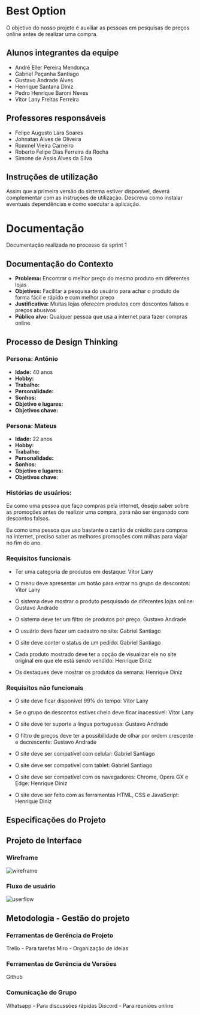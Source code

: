 <!--- [![Open in Visual Studio Code](https://classroom.github.com/assets/open-in-vscode-c66648af7eb3fe8bc4f294546bfd86ef473780cde1dea487d3c4ff354943c9ae.svg)](https://classroom.github.com/online_ide?assignment_repo_id=7564031&assignment_repo_type=AssignmentRepo) -->
# Best Option
O objetivo do nosso projeto é auxiliar as pessoas em pesquisas de preços online antes de realizar uma compra.

## Alunos integrantes da equipe

* André Eller Pereira Mendonça
* Gabriel Peçanha Santiago
* Gustavo Andrade Alves
* Henrique Santana Diniz
* Pedro Henrique Baroni Neves
* Vitor Lany Freitas Ferreira

## Professores responsáveis


* Felipe Augusto Lara Soares
* Johnatan Alves de Oliveira
* Rommel Vieira Carneiro
* Roberto Felipe Dias Ferreira da Rocha
* Simone de Assis Alves da Silva

## Instruções de utilização

Assim que a primeira versão do sistema estiver disponível, deverá complementar com as instruções de utilização. Descreva como instalar eventuais dependências e como executar a aplicação.

# Documentação
Documentação realizada no processo da sprint 1

## Documentação do Contexto
<!-- Deve arbordar: Problema, Objetivos, Justificativa, Público alvo -->
- **Problema:** Encontrar o melhor preço do mesmo produto em diferentes lojas
- **Objetivos:** Facilitar a pesquisa do usuário para achar o produto de forma fácil e rápido e com melhor preço
- **Justificativa:** Muitas lojas oferecem produtos com descontos falsos e preços abusivos
- **Público alvo:** Qualquer pessoa que usa a internet para fazer compras online

## Processo de  Design Thinking
### Persona: Antônio
- **Idade:** 40 anos
- **Hobby:** 
- **Trabalho:** 
- **Personalidade:**
- **Sonhos:** 
- **Objetivo e lugares:** 
- **Objetivos chave:**

### Persona: Mateus
- **Idade:** 22 anos
- **Hobby:** 
- **Trabalho:** 
- **Personalidade:** 
- **Sonhos:** 
- **Objetivo e lugares:** 
- **Objetivos chave:** 

### Histórias de usuários:
Eu como uma pessoa que faço compras pela internet, desejo saber sobre as promoções antes de realizar uma compra, para não ser enganado com descontos falsos.

Eu como uma pessoa que uso bastante o cartão de crédito para compras na internet, preciso saber as melhores promoções com milhas para viajar no fim do ano.

### Requisitos funcionais
<!-- 2 por aluno -->
* Ter uma categoria de produtos em destaque: Vitor Lany
* O menu deve apresentar um botão para entrar no grupo de descontos: Vitor Lany

* O sistema deve mostrar o produto pesquisado de diferentes lojas online: Gustavo Andrade
* O sistema deve ter um filtro de produtos por preço: Gustavo Andrade

* O usuário deve fazer um cadastro no site: Gabriel Santiago
* O site deve conter o status de um pedido: Gabriel Santiago

* Cada produto mostrado deve ter a opção de visualizar ele no site original em que ele está sendo vendido: Henrique Diniz
* Os destaques deve mostrar os produtos da semana: Henrique Diniz





### Requisitos não funcionais
<!-- 2 por aluno -->
* O site deve ficar disponível 99% do tempo: Vitor Lany
* Se o grupo de descontos estiver cheio deve ficar inacessivel: Vitor Lany

* O site deve ter suporte a língua portuguesa: Gustavo Andrade
* O filtro de preços deve ter a possibilidade de olhar por ordem crescente e decrescente: Gustavo Andrade

* O site deve ser compatível com celular: Gabriel Santiago
* O site deve ser compatível com tablet: Gabriel Santiago

* O site deve ser compatível com os navegadores: Chrome, Opera GX e Edge: Henrique Diniz
* O site deve ser feito com as ferramentas HTML, CSS e JavaScript: Henrique Diniz 



## Especificações do Projeto
<!-- Relação das histórias de usuários, requisitos funcionais, requisitos não funcionais e restrições do projeto. -->

## Projeto de Interface
### Wireframe
![wireframe](https://media.discordapp.net/attachments/961281775273902132/966054615944675408/unknown.png?width=572&height=467)

### Fluxo de usuário
![userflow](https://media.discordapp.net/attachments/961281775273902132/967047071477678110/unknown.png)

## Metodologia - Gestão do projeto

### Ferramentas de Gerência de Projeto
Trello - Para tarefas
Miro - Organização de ideias

### Ferramentas de Gerência de Versões
Github

### Comunicação do Grupo
Whatsapp - Para discussões rápidas
Discord - Para reuniões online
